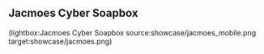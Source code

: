 <!--
Title: Showcase
Description: Projects powered by Pype
Keywords: pype, showcase, projects
-->
## Jacmoes Cyber Soapbox

(lightbox:Jacmoes Cyber Soapbox source:showcase/jacmoes_mobile.png target:showcase/jacmoes.png)
